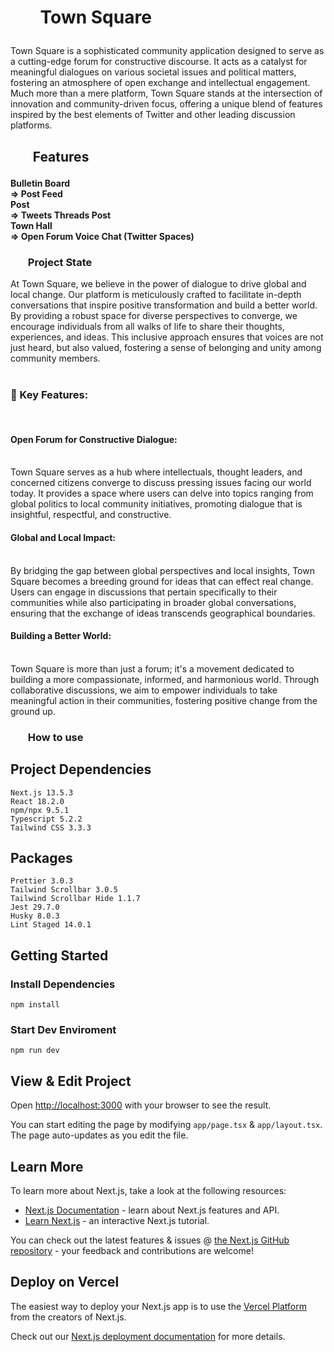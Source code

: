 <h1><ul><b>
Town Square
</b></ul></h1>

Town Square is a sophisticated community application designed to serve as a cutting-edge forum for constructive discourse. It acts as a catalyst for meaningful dialogues on various societal issues and political matters, fostering an atmosphere of open exchange and intellectual engagement. Much more than a mere platform, Town Square stands at the intersection of innovation and community-driven focus, offering a unique blend of features inspired by the best elements of Twitter and other leading discussion platforms. <br>

<h2><ul><b>Features</b></ul></h2>

<h4>
    Bulletin Board<br>
        => Post Feed <br>
    Post<br>
        => Tweets Threads Post <br>
    Town Hall<br>
        => Open Forum Voice Chat (Twitter Spaces) <br>
</h4>

<h3><ul><b>Project State</b></ul></h3>

At Town Square, we believe in the power of dialogue to drive global and local change. Our platform is meticulously crafted to facilitate in-depth conversations that inspire positive transformation and build a better world. By providing a robust space for diverse perspectives to converge, we encourage individuals from all walks of life to share their thoughts, experiences, and ideas. This inclusive approach ensures that voices are not just heard, but also valued, fostering a sense of belonging and unity among community members.<br> <br>

<h3>🚀 Key Features:</h3><br>
<h4>Open Forum for Constructive Dialogue:</h4><br>
Town Square serves as a hub where intellectuals, thought leaders, and concerned citizens converge to discuss pressing issues facing our world today. It provides a space where users can delve into topics ranging from global politics to local community initiatives, promoting dialogue that is insightful, respectful, and constructive.<br>
<h4>Global and Local Impact:</h4><br>
By bridging the gap between global perspectives and local insights, Town Square becomes a breeding ground for ideas that can effect real change. Users can engage in discussions that pertain specifically to their communities while also participating in broader global conversations, ensuring that the exchange of ideas transcends geographical boundaries.<br>
<h4>Building a Better World:</h4><br>
Town Square is more than just a forum; it's a movement dedicated to building a more compassionate, informed, and harmonious world. Through collaborative discussions, we aim to empower individuals to take meaningful action in their communities, fostering positive change from the ground up.<br>

<h3><ul><b>How to use</b></ul></h3>

## **Project Dependencies**

    Next.js 13.5.3
    React 18.2.0
    npm/npx 9.5.1
    Typescript 5.2.2
    Tailwind CSS 3.3.3

## Packages

    Prettier 3.0.3
    Tailwind Scrollbar 3.0.5
    Tailwind Scrollbar Hide 1.1.7
    Jest 29.7.0
    Husky 8.0.3
    Lint Staged 14.0.1

## Getting Started

### Install Dependencies

    npm install

### Start Dev Enviroment

    npm run dev

## View & Edit Project

Open [http://localhost:3000](http://localhost:3000) with your browser to see the result.

You can start editing the page by modifying `app/page.tsx` & `app/layout.tsx`. The page auto-updates as you edit the file.

## Learn More

To learn more about Next.js, take a look at the following resources:

- [Next.js Documentation](https://nextjs.org/docs) - learn about Next.js features and API.
- [Learn Next.js](https://nextjs.org/learn) - an interactive Next.js tutorial.

You can check out the latest features & issues @ [the Next.js GitHub repository](https://github.com/vercel/next.js/) - your feedback and contributions are welcome!

## Deploy on Vercel

The easiest way to deploy your Next.js app is to use the [Vercel Platform](https://vercel.com/new?utm_medium=default-template&filter=next.js&utm_source=create-next-app&utm_campaign=create-next-app-readme) from the creators of Next.js.

Check out our [Next.js deployment documentation](https://nextjs.org/docs/deployment) for more details.
